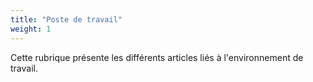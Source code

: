 ```yaml
---
title: "Poste de travail"
weight: 1
---
```


Cette rubrique présente les différents articles liés à l'environnement de travail.

